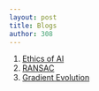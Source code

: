 ```yaml
---
layout: post
title: Blogs
author: 308
---
```


<ol>

<li> <a href = "EthicsAndAI.html"> Ethics of AI </a> </li>
<li> <a href = "RANSAC.html"> RANSAC </a> </li>
<li> <a href = "gradEvo.html"> Gradient Evolution </a> </li>

</ol>